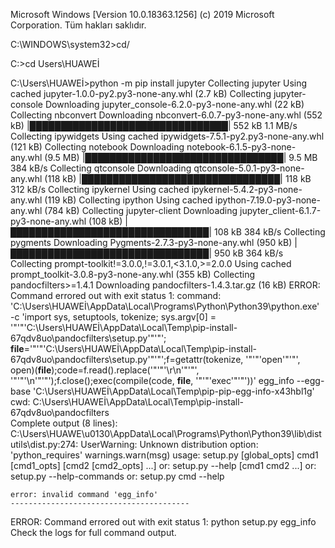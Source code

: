 Microsoft Windows [Version 10.0.18363.1256]
(c) 2019 Microsoft Corporation. Tüm hakları saklıdır.

C:\WINDOWS\system32>cd/

C:\>cd Users\HUAWEİ

C:\Users\HUAWEİ>python -m pip install jupyter
Collecting jupyter
  Using cached jupyter-1.0.0-py2.py3-none-any.whl (2.7 kB)
Collecting jupyter-console
  Downloading jupyter_console-6.2.0-py3-none-any.whl (22 kB)
Collecting nbconvert
  Downloading nbconvert-6.0.7-py3-none-any.whl (552 kB)
     |████████████████████████████████| 552 kB 1.1 MB/s
Collecting ipywidgets
  Using cached ipywidgets-7.5.1-py2.py3-none-any.whl (121 kB)
Collecting notebook
  Downloading notebook-6.1.5-py3-none-any.whl (9.5 MB)
     |████████████████████████████████| 9.5 MB 384 kB/s
Collecting qtconsole
  Downloading qtconsole-5.0.1-py3-none-any.whl (118 kB)
     |████████████████████████████████| 118 kB 312 kB/s
Collecting ipykernel
  Using cached ipykernel-5.4.2-py3-none-any.whl (119 kB)
Collecting ipython
  Using cached ipython-7.19.0-py3-none-any.whl (784 kB)
Collecting jupyter-client
  Downloading jupyter_client-6.1.7-py3-none-any.whl (108 kB)
     |████████████████████████████████| 108 kB 384 kB/s
Collecting pygments
  Downloading Pygments-2.7.3-py3-none-any.whl (950 kB)
     |████████████████████████████████| 950 kB 364 kB/s
Collecting prompt-toolkit!=3.0.0,!=3.0.1,<3.1.0,>=2.0.0
  Using cached prompt_toolkit-3.0.8-py3-none-any.whl (355 kB)
Collecting pandocfilters>=1.4.1
  Downloading pandocfilters-1.4.3.tar.gz (16 kB)
    ERROR: Command errored out with exit status 1:
     command: 'C:\Users\HUAWEİ\AppData\Local\Programs\Python\Python39\python.exe' -c 'import sys, setuptools, tokenize; sys.argv[0] = '"'"'C:\\Users\\HUAWEİ\\AppData\\Local\\Temp\\pip-install-67qdv8uo\\pandocfilters\\setup.py'"'"'; __file__='"'"'C:\\Users\\HUAWEİ\\AppData\\Local\\Temp\\pip-install-67qdv8uo\\pandocfilters\\setup.py'"'"';f=getattr(tokenize, '"'"'open'"'"', open)(__file__);code=f.read().replace('"'"'\r\n'"'"', '"'"'\n'"'"');f.close();exec(compile(code, __file__, '"'"'exec'"'"'))' egg_info --egg-base 'C:\Users\HUAWEİ\AppData\Local\Temp\pip-pip-egg-info-x43hbl1g'
         cwd: C:\Users\HUAWEİ\AppData\Local\Temp\pip-install-67qdv8uo\pandocfilters\
    Complete output (8 lines):
    C:\Users\HUAWE\u0130\AppData\Local\Programs\Python\Python39\lib\distutils\dist.py:274: UserWarning: Unknown distribution option: 'python_requires'
      warnings.warn(msg)
    usage: setup.py [global_opts] cmd1 [cmd1_opts] [cmd2 [cmd2_opts] ...]
       or: setup.py --help [cmd1 cmd2 ...]
       or: setup.py --help-commands
       or: setup.py cmd --help

    error: invalid command 'egg_info'
    ----------------------------------------
ERROR: Command errored out with exit status 1: python setup.py egg_info Check the logs for full command output.
